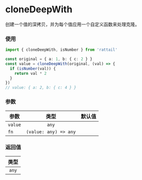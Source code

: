# cloneDeepWith

创建一个值的深拷贝，并为每个值应用一个自定义函数来处理克隆。

### 使用

```ts
import { cloneDeepWith, isNumber } from 'rattail'

const original = { a: 1, b: { c: 2 } }
const value = cloneDeepWith(original, (val) => {
  if (isNumber(val)) {
    return val * 2
  }
})
// value: { a: 2, b: { c: 4 } }
```

### 参数

| 参数    |         类型          | 默认值 |
| ------- | :-------------------: | -----: |
| `value` |         `any`         |        |
| `fn`    | `(value: any) => any` |        |

### 返回值

| 类型  |
| :---: |
| `any` |
